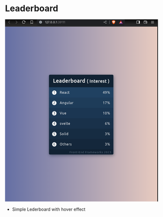 # Leaderboard

![](https://github.com/u-n-s-t-o-p-p-a-b-l-e/dashboard/blob/main/leaderboard/img/leaderboard.png)

+ Simple Lederboard with hover effect
